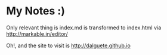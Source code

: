 My Notes :)
===========

Only relevant thing is index.md is transformed to index.html via http://markable.in/editor/

Oh!, and the site to visit is http://dalguete.github.io
